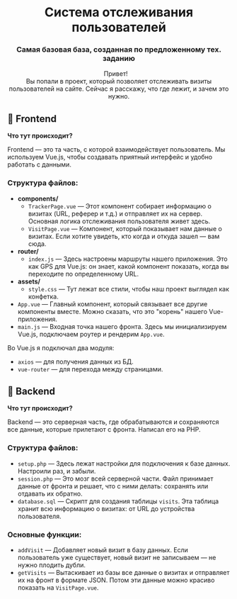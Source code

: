 <h1 align="center">Система отслеживания пользователей </h1>
<h3 align="center">Самая базовая база, созданная по предложенному тех. заданию</h3>

<p align="center">Привет!<img src="https://github.com/blackcater/blackcater/raw/main/images/Hi.gif" height="14"/> <br>
Вы попали в проект, который позволяет отслеживать визиты пользователей на сайте. Сейчас я расскажу, что где лежит, и зачем это нужно.</p>

<h2>📁 Frontend</h2>
<p><strong>Что тут происходит?</strong></p>
<p>Frontend — это та часть, с которой взаимодействует пользователь. Мы используем Vue.js, чтобы создавать приятный интерфейс и удобно работать с данными.</p>

<h3>Структура файлов:</h3>
<ul>
    <li><strong>components/</strong>
        <ul>
            <li><code>TrackerPage.vue</code> — Этот компонент собирает информацию о визитах (URL, реферер и т.д.) и отправляет их на сервер. Основная логика отслеживания пользователя живет здесь.</li>
            <li><code>VisitPage.vue</code> — Компонент, который показывает нам данные о визитах. Если хотите увидеть, кто когда и откуда зашел — вам сюда.</li>
        </ul>
    </li>
    <li><strong>router/</strong>
        <ul>
            <li><code>index.js</code> — Здесь настроены маршруты нашего приложения. Это как GPS для Vue.js: он знает, какой компонент показать, когда вы переходите по определенному URL.</li>
        </ul>
    </li>
    <li><strong>assets/</strong>
        <ul>
            <li><code>style.css</code> — Тут лежат все стили, чтобы наш проект выглядел как конфетка.</li>
        </ul>
    </li>
    <li><code>App.vue</code> — Главный компонент, который связывает все другие компоненты вместе. Можно сказать, что это "корень" нашего Vue-приложения.</li>
    <li><code>main.js</code> — Входная точка нашего фронта. Здесь мы инициализируем Vue.js, подключаем роутер и рендерим <code>App.vue</code>.</li>
</ul>

<p>Во Vue.js я подключал два модуля:</p>
<ul>
    <li><code>axios</code> — для получения данных из БД.</li>
    <li><code>vue-router</code> — для перехода между страницами.</li>
</ul>

<h2>📁 Backend</h2>
<p><strong>Что тут происходит?</strong></p>
<p>Backend — это серверная часть, где обрабатываются и сохраняются все данные, которые прилетают с фронта. Написал его на PHP.</p>

<h3>Структура файлов:</h3>
<ul>
    <li><code>setup.php</code> — Здесь лежат настройки для подключения к базе данных. Настроили раз, и забыли.</li>
    <li><code>session.php</code> — Это мозг всей серверной части. Файл принимает данные от фронта и решает, что с ними делать: сохранять или отдавать их обратно.</li>
    <li><code>database.sql</code> — Скрипт для создания таблицы <code>visits</code>. Эта таблица хранит всю информацию о визитах: от URL до устройства пользователя.</li>
</ul>

<h3>Основные функции:</h3>
<ul>
    <li><code>addVisit</code> — Добавляет новый визит в базу данных. Если пользователь уже существует, новый визит не записываем — не нужно плодить дубли.</li>
    <li><code>getVisits</code> — Вытаскивает из базы все данные о визитах и отправляет их на фронт в формате JSON. Потом эти данные можно красиво показать на <code>VisitPage.vue</code>.</li>
</ul>
